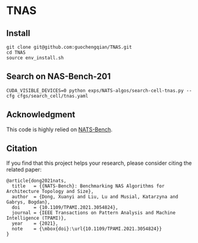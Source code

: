 # TNAS


## Install 
```
git clone git@github.com:guochengqian/TNAS.git 
cd TNAS
source env_install.sh
```


## Search on NAS-Bench-201
```
CUDA_VISIBLE_DEVICES=0 python exps/NATS-algos/search-cell-tnas.py --cfg cfgs/search_cell/tnas.yaml 
```


## Acknowledgment
This code is highly relied on [NATS-Bench](https://github.com/D-X-Y/AutoDL-Projects). 


## Citation
If you find that this project helps your research, please consider citing the related paper:
```
@article{dong2021nats,
  title   = {{NATS-Bench}: Benchmarking NAS Algorithms for Architecture Topology and Size},
  author  = {Dong, Xuanyi and Liu, Lu and Musial, Katarzyna and Gabrys, Bogdan},
  doi     = {10.1109/TPAMI.2021.3054824},
  journal = {IEEE Transactions on Pattern Analysis and Machine Intelligence (TPAMI)},
  year    = {2021},
  note    = {\mbox{doi}:\url{10.1109/TPAMI.2021.3054824}}
}
```

